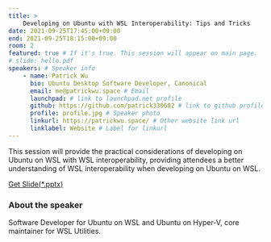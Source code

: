 ```yaml
---
title: >
    Developing on Ubuntu with WSL Interoperability: Tips and Tricks 
date: 2021-09-25T17:45:00+09:00
end: 2021-09-25T18:15:00+09:00
room: 2
featured: true # If it's true. This session will appear on main page.
# slide: hello.pdf
speakers: # Speaker info
    - name: Patrick Wu
      bio: Ubuntu Desktop Software Developer, Canonical
      email: me@patrickwu.space # Email
      launchpad: # link to launchpad.net profile
      github: https://github.com/patrick330602 # link to github profile
      profile: profile.jpg # Speaker photo
      linkurl: https://patrickwu.space/ # Other website link url
      linklabel: Website # Label for linkurl
---
```

This session will provide the practical considerations of developing on Ubuntu on WSL with WSL interoperability, providing attendees a better understanding of WSL interoperability when developing on Ubuntu on WSL.

[Get Slide(*.pptx)](Slide.pptx)

### About the speaker
Software Developer for Ubuntu on WSL and Ubuntu on Hyper-V, core maintainer for WSL Utilities.
